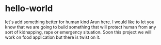 # hello-world
let`s add something better for human kind
Arun here. I would like to let you know that we are going to build something that will protect human from any sort of kidnapping, rape or emergency situation.
Soon this project we will work on food application but there is twist on it.
